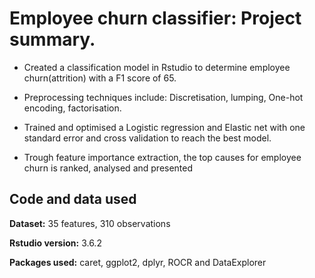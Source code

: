 # Employee churn classifier: Project summary.

* Created a classification model in Rstudio to determine employee churn(attrition) with a F1 score of 65.

* Preprocessing techniques include: Discretisation, lumping, One-hot encoding, factorisation.

* Trained and optimised a Logistic regression and Elastic net with one standard error and cross validation to reach the best model.

* Trough feature importance extraction, the top causes for employee churn is ranked, analysed and presented

## Code and data used
**Dataset:** 35 features, 310 observations

**Rstudio version:** 3.6.2

**Packages used:** caret, ggplot2, dplyr, ROCR and DataExplorer

